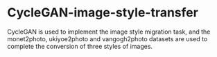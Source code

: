 # CycleGAN-image-style-transfer
CycleGAN is used to implement the image style migration task, and the monet2photo, ukiyoe2photo and vangogh2photo datasets are used to complete the conversion of three styles of images.
